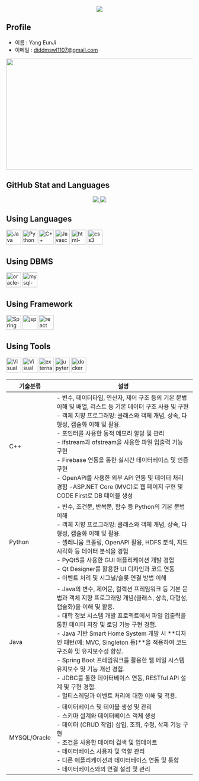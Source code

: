 <p align='center'>
  <a href="https://github.com/e-ji1107/e-ji1107">
    <img src="https://capsule-render.vercel.app/api?type=blur&height=200&color=gradient&text=Eunji's%20Repository&section=header&fontColor=005174&fontSize=60&fontAlign=50&fontAlignY=50&animation=twinkling&desc="/>
  </a>
</p>

## Profile
- 이름 : Yang EunJi
- 이메일 : diddmswl1107@gmail.com

<a href="https://www.gitanimals.org/en_US?utm_medium=image&utm_source=e-ji1107&utm_content=farm">
<img
  src="https://render.gitanimals.org/farms/e-ji1107"
  width="1000"
  height="300"
/>
</a>
  
 
## GitHub Stat and Languages
<!-- username은 본인걸로 -->
<p align='center'>
  <a href="https://github.com/e-ji1107">
    <img src="https://github-readme-stats.vercel.app/api?username=hugoMGSung&theme=tokyonight&show_icons=true"/>
    <img src="https://github-readme-stats.vercel.app/api/top-langs/?username=hugoMGSung&theme=tokyonight&layout=compact"/>
  </a>
</p>

## Using Languages
<p align='left'>
    <img height="40" src="https://img.icons8.com/?size=100&id=Pd2x9GWu9ovX&format=png&color=000000" title="Java">
    <img height="40" src="https://img.icons8.com/?size=100&id=l75OEUJkPAk4&format=png&color=000000" title="Python">
    <img height="40" src="https://img.icons8.com/?size=100&id=55199&format=png&color=000000" title="C++">
    <img height="40" src="https://img.icons8.com/?size=100&id=108784&format=png&color=000000" title="Javascript">
    <img width="40" height="40" src="https://img.icons8.com/color/40/html-5--v1.png" alt="html-5--v1"/>
    <img width="40" height="40" src="https://img.icons8.com/color/40/css3.png" alt="css3"/>

</p>

## Using DBMS
<p align='left'>
  <img width="40" height="40" src="https://img.icons8.com/nolan/64/oracle-logo.png" alt="oracle-logo" title="Oracle">
  <img width="40" height="40" src="https://img.icons8.com/color/40/mysql-logo.png" alt="mysql-logo"/>
</p>

## Using Framework
<p align='left'>
  <img height="40" src="https://img.icons8.com/?size=100&id=90519&format=png&color=000000" title="Spring Boot">  
  <img width="40" height="40" src="https://img.icons8.com/glyph-neue/40/jsp.png" alt="jsp"/>
  <img width="40" height="40" src="https://img.icons8.com/ios-glyphs/100/react.png" alt="react"/>
  
</p>

## Using Tools 
<p align='left'>
  <img height="40" src="https://img.icons8.com/?size=100&id=9OGIyU8hrxW5&format=png&color=000000" title="Visual Studio Code">
  <img height="40" src="https://img.icons8.com/?size=100&id=ezj3zaVtImPg&format=png&color=000000" title="Visual Studio">
  <img width="40" height="40" src="https://img.icons8.com/external-tal-revivo-color-tal-revivo/24/external-eclipse-an-integrated-development-environment-used-in-computer-programming-logo-color-tal-revivo.png" alt="external-eclipse-an-integrated-development-environment-used-in-computer-programming-logo-color-tal-revivo"/>
  <img width="40" height="40" src="https://img.icons8.com/fluency/40/jupyter.png" alt="jupyter"/>
  <img width="40" height="40" src="https://img.icons8.com/fluency/48/docker.png" alt="docker" title="Docker">
</p>

<div align="center"> 

|기술분류|설명|
  |--|--|
  |C++|- 변수, 데이터타입, 연산자, 제어 구조 등의 기본 문법 이해 및 배열, 리스트 등 기본 데이터 구조 사용 및 구현<br> - 객체 지향 프로그래밍: 클래스와 객체 개념, 상속, 다형성, 캡슐화 이해 및 활용.<br> - 포인터를 사용한 동적 메모리 할당 및 관리<br> - ifstream과 ofstream을 사용한 파일 입출력 기능 구현<br> - Firebase 연동을 통한 실시간 데이터베이스 및 인증 구현<br> - OpenAPI를 사용한 외부 API 연동 및 데이터 처리 경험 -ASP.NET Core (MVC)로 웹 페이지 구현 및 CODE First로 DB 테이블 생성|
  |Python|- 변수, 조건문, 반복문, 함수 등 Python의 기본 문법 이해 <br>- 객체 지향 프로그래밍: 클래스와 객체 개념, 상속, 다형성, 캡슐화 이해 및 활용. <br>- 셀레니움 크롤링, OpenAPI 활용, HDFS 분석, 지도 시각화 등 데이터 분석을 경험 <br>- PyQt5를 사용한 GUI 애플리케이션 개발 경험<br>- Qt Designer를 활용한 UI 디자인과 코드 연동 <br>- 이벤트 처리 및 시그널/슬롯 연결 방법 이해 |
  |Java|- Java의 변수, 제어문, 컬렉션 프레임워크 등 기본 문법과 객체 지향 프로그래밍 개념(클래스, 상속, 다형성, 캡슐화)을 이해 및 활용. <br>- 대학 정보 시스템 개발 프로젝트에서 파일 입출력을 통한 데이터 저장 및 로딩 기능 구현 경험. <br>- Java 기반 Smart Home System 개발 시 **디자인 패턴(예: MVC, Singleton 등)**을 적용하여 코드 구조화 및 유지보수성 향상. <br>- Spring Boot 프레임워크를 활용한 웹 메일 시스템 유지보수 및 기능 개선 경험.<br> - JDBC를 통한 데이터베이스 연동, RESTful API 설계 및 구현 경험. <br>- 멀티스레딩과 이벤트 처리에 대한 이해 및 적용.|
  |MYSQL/Oracle|- 데이터베이스 및 테이블 생성 및 관리<br> - 스키마 설계와 데이터베이스 객체 생성 <br>- 데이터 (CRUD 작업) 삽입, 조회, 수정, 삭제 기능 구현<br> - 조건을 사용한 데이터 검색 및 업데이트<br> - 데이터베이스 사용자 및 역할 관리<br> - 다른 애플리케이션과 데이터베이스 연동 및 통합<br> - 데이터베이스와의 연결 설정 및 관리|

